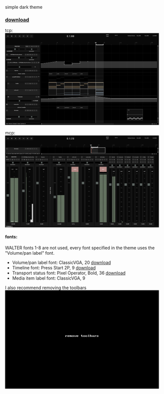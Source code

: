 
simple dark theme

### [download](https://github.com/benjohnson2001/DarkTerminal/raw/master/DarkTerminal.ReaperThemeZip)


tcp:
![tcp](tcp.png)

mcp:
![mcp](mcp.png)

#### fonts:

WALTER fonts 1-8 are not used, every font specified in the theme uses the "Volume/pan label" font.

- Volume/pan label font: ClassicVGA, 20         [download](https://github.com/benjohnson2001/DarkTerminal/raw/master/ClassicVGA.ttf)
- Timeline font: Press Start 2P, 9         [download](https://github.com/benjohnson2001/DarkTerminal/raw/master/press-start-2p.regular.ttf)
- Transport status font: Pixel Operator, Bold, 36         [download](https://github.com/benjohnson2001/DarkTerminal/raw/master/PixelOperator-Bold.ttf)
- Media item label font: ClassicVGA, 9


I also recommend removing the toolbars
![remove toolbars](removeToolbars.gif)
